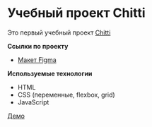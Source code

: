 # Учебный проект Chitti
Это первый учебный проект [Chitti](https://archenemy56.github.io/FrontendBlock-module1-Chitti/)

**Ссылки по проекту**
- [Макет Figma](https://www.figma.com/design/My8MJqkG6XSn9qEqL9IHzq/%D0%91%D0%B0%D0%B7%D0%BE%D0%B2%D1%8B%D0%B9-%D0%BA%D1%83%D1%80%D1%81-Chitti--%D0%90%D0%B4%D0%B0%D0%BF%D1%82%D0%B8%D0%B2-?node-id=0-1&t=aRdQ6L6u2gs4cN52-1)

**Используемые технологии**
- HTML
- CSS (переменные, flexbox, grid)
- JavaScript

[Демо](https://archenemy56.github.io/FrontendBlock-module1-Chitti/)

